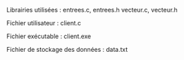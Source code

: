 Librairies utilisées :
	entrees.c, entrees.h
	vecteur.c, vecteur.h

Fichier utilisateur :
	client.c

Fichier exécutable :
	client.exe

Fichier de stockage des données :
	data.txt
